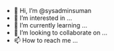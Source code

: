 - 👋 Hi, I’m @sysadminsuman
- 👀 I’m interested in ...
- 🌱 I’m currently learning ...
- 💞️ I’m looking to collaborate on ...
- 📫 How to reach me ...

<!---
sysadminsuman/sysadminsuman is a ✨ special ✨ repository because its `README.md` (this file) appears on your GitHub profile.
You can click the Preview link to take a look at your changes.
--->
